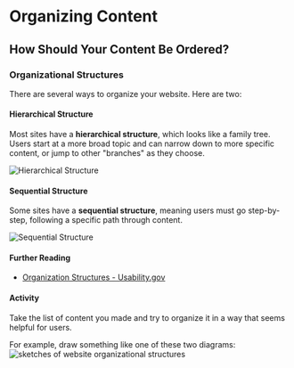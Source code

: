 # Organizing Content
## How Should Your Content Be Ordered?

### Organizational Structures
There are several ways to organize your website. Here are two:

#### Hierarchical Structure
Most sites have a **hierarchical structure**, which looks like a family tree. Users start at a more broad topic and can narrow down to more specific content, or jump to other "branches" as they choose.

![Hierarchical Structure]({{site.baseurl}}/img/Hierarchical%20Structure.png)

#### Sequential Structure
Some sites have a **sequential structure**, meaning users must go step-by-step, following a specific path through content.

![Sequential Structure]({{site.baseurl}}/img/Sequential%20Structure.png)

#### Further Reading
- <i class="fab fa-readme"></i> [Organization Structures - Usability.gov](https://www.usability.gov/how-to-and-tools/methods/organization-structures.html)

#### Activity
Take the list of content you made and try to organize it in a way that seems helpful for users.

For example, draw something like one of these two diagrams:
![sketches of website organizational structures]({{site.baseurl}}/img/website-organization-sketch.jpg)
